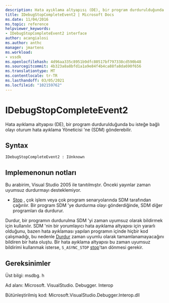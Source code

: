 ```yaml
---
description: Hata ayıklama altyapısı (DE), bir program durdurulduğunda bu isteğe bağlı olayı oturum hata ayıklama Yöneticisi 'ne (SDM) gönderebilir.
title: IDebugStopCompleteEvent2 | Microsoft Docs
ms.date: 11/04/2016
ms.topic: reference
helpviewer_keywords:
- IDebugStopCompleteEvent2 interface
author: acangialosi
ms.author: anthc
manager: jmartens
ms.workload:
- vssdk
ms.openlocfilehash: 4d96aa335c8951b9dfc80517bf797338cd590b48
ms.sourcegitcommit: 4b323a8a8bfd1a1a9e84f4b4ca88fa8da690f656
ms.translationtype: MT
ms.contentlocale: tr-TR
ms.lasthandoff: 03/05/2021
ms.locfileid: "102159762"
---
```

# <a name="idebugstopcompleteevent2"></a>IDebugStopCompleteEvent2

Hata ayıklama altyapısı (DE), bir program durdurulduğunda bu isteğe bağlı olayı oturum hata ayıklama Yöneticisi 'ne (SDM) gönderebilir.

## <a name="syntax"></a>Syntax

```
IDebugStopCompleteEvent2 : IUnknown
```

## <a name="notes-for-implementers"></a>Implemenonun notları

Bu arabirim, Visual Studio 2005 ile tanıtılmıştır. Önceki yayınlar zaman uyumsuz durdurmayı desteklemiyor.

- [Stop](../../../extensibility/debugger/reference/idebugengineprogram2-stop.md) , çok işlem veya çok program senaryolarında SDM tarafından çağırılır. Bir program SDM 'ye durdurma olayı gönderdiğinde, SDM diğer programları da durdurur.

Durdur, bir programın durdurulma SDM 'yi zaman uyumsuz olarak bildirmek için kullanılır. SDM 'nin bir yorumlayıcı hata ayıklama altyapısı için yararlı olduğunu, bazen hata ayıklaması yapılan programın içinde hiçbir kod çalışmadığı, bu nedenle [Durdur](../../../extensibility/debugger/reference/idebugengineprogram2-stop.md) zaman uyumlu olarak tamamlanamayacağını bildiren bir hata oluştu. Bir hata ayıklama altyapısı bu zaman uyumsuz bildirimi kullanmak isterse, `S_ASYNC_STOP` [stop](../../../extensibility/debugger/reference/idebugengineprogram2-stop.md)'tan dönmesi gerekir.

## <a name="requirements"></a>Gereksinimler

Üst bilgi: msdbg. h

Ad alanı: Microsoft. VisualStudio. Debugger. Interop

Bütünleştirilmiş kod: Microsoft.VisualStudio.Debugger.Interop.dll
